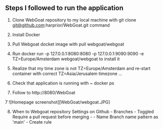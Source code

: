 ## Steps I followed to run the application

1. Clone WebGoat repository to my local machine with git clone git@github.com:harprior/WebGoat.git command

2. Install Docker

3. Pull Webgoat docket image with pull webgoat/webgoat

3. Run docker run -p 127.0.0.1:8080:8080 -p 127.0.0.1:9090:9090 -e TZ=Europe/Amsterdam webgoat/webgoat to install it

4. Realize that my time zone is not TZ=Europe/Amsterdam and re-start container with correct TZ=Asia/Jerusalem timezone ... 

5. Check that application is running with ~ docker ps

6. Follow to http://8080/WebGoat

7 ![Homepage screenshot][WebGoat/webgoat.JPG]

8. When to Webgoat repository Settings on Github - Branches - Toggled Require a pull request before merging - - Name Branch name pattern as 'main' - Create rule









[def]: webgoat.jpeg
[homepage]: webgoat.JPG
[def2]: WebGoat/webgoat.JPG